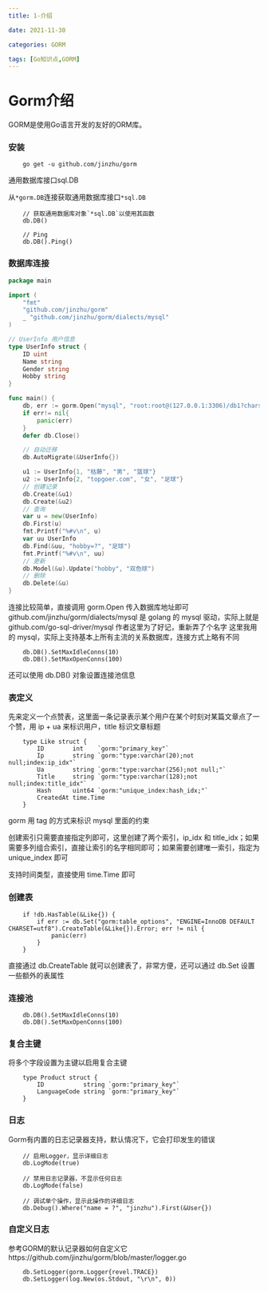 ```yaml
---
title: 1-介绍

date: 2021-11-30	

categories: GORM	

tags: [Go知识点,GORM]
---	
```


# Gorm介绍

GORM是使用Go语言开发的友好的ORM库。

### 安装

```
    go get -u github.com/jinzhu/gorm
```

通用数据库接口sql.DB

从`*gorm.DB`连接获取通用数据库接口`*sql.DB`

```
    // 获取通用数据库对象`*sql.DB`以使用其函数
    db.DB()

    // Ping
    db.DB().Ping()
```

### 数据库连接

```go
package main

import (
    "fmt"
    "github.com/jinzhu/gorm"
    _ "github.com/jinzhu/gorm/dialects/mysql"
)

// UserInfo 用户信息
type UserInfo struct {
    ID uint
    Name string
    Gender string
    Hobby string
}

func main() {
    db, err := gorm.Open("mysql", "root:root@(127.0.0.1:3306)/db1?charset=utf8mb4&parseTime=True&loc=Local")
    if err!= nil{
        panic(err)
    }
    defer db.Close()

    // 自动迁移
    db.AutoMigrate(&UserInfo{})

    u1 := UserInfo{1, "枯藤", "男", "篮球"}
    u2 := UserInfo{2, "topgoer.com", "女", "足球"}
    // 创建记录
    db.Create(&u1)
    db.Create(&u2)
    // 查询
    var u = new(UserInfo)
    db.First(u)
    fmt.Printf("%#v\n", u)
    var uu UserInfo
    db.Find(&uu, "hobby=?", "足球")
    fmt.Printf("%#v\n", uu)
    // 更新
    db.Model(&u).Update("hobby", "双色球")
    // 删除
    db.Delete(&u)
}
```

连接比较简单，直接调用 gorm.Open 传入数据库地址即可 github.com/jinzhu/gorm/dialects/mysql 是 golang 的 mysql 驱动，实际上就是 github.com/go-sql-driver/mysql 作者这里为了好记，重新弄了个名字 这里我用的 mysql，实际上支持基本上所有主流的关系数据库，连接方式上略有不同

```
    db.DB().SetMaxIdleConns(10)
    db.DB().SetMaxOpenConns(100)
```

还可以使用 db.DB() 对象设置连接池信息

### 表定义

先来定义一个点赞表，这里面一条记录表示某个用户在某个时刻对某篇文章点了一个赞，用 ip + ua 来标识用户，title 标识文章标题

```
    type Like struct {
        ID        int    `gorm:"primary_key"`
        Ip        string `gorm:"type:varchar(20);not null;index:ip_idx"`
        Ua        string `gorm:"type:varchar(256);not null;"`
        Title     string `gorm:"type:varchar(128);not null;index:title_idx"`
        Hash      uint64 `gorm:"unique_index:hash_idx;"`
        CreatedAt time.Time
    }
```

gorm 用 tag 的方式来标识 mysql 里面的约束

创建索引只需要直接指定列即可，这里创建了两个索引，ip_idx 和 title_idx；如果需要多列组合索引，直接让索引的名字相同即可；如果需要创建唯一索引，指定为 unique_index 即可

支持时间类型，直接使用 time.Time 即可

### 创建表

```
    if !db.HasTable(&Like{}) {
        if err := db.Set("gorm:table_options", "ENGINE=InnoDB DEFAULT CHARSET=utf8").CreateTable(&Like{}).Error; err != nil {
            panic(err)
        }
    }
```

直接通过 db.CreateTable 就可以创建表了，非常方便，还可以通过 db.Set 设置一些额外的表属性

### 连接池

```
    db.DB().SetMaxIdleConns(10)
    db.DB().SetMaxOpenConns(100)
```

### 复合主键

将多个字段设置为主键以启用复合主键

```
    type Product struct {
        ID           string `gorm:"primary_key"`
        LanguageCode string `gorm:"primary_key"`
    }
```

### 日志

Gorm有内置的日志记录器支持，默认情况下，它会打印发生的错误

```
    // 启用Logger，显示详细日志
    db.LogMode(true)

    // 禁用日志记录器，不显示任何日志
    db.LogMode(false)

    // 调试单个操作，显示此操作的详细日志
    db.Debug().Where("name = ?", "jinzhu").First(&User{})
```

### 自定义日志

参考GORM的默认记录器如何自定义它https://github.com/jinzhu/gorm/blob/master/logger.go

```
    db.SetLogger(gorm.Logger{revel.TRACE})
    db.SetLogger(log.New(os.Stdout, "\r\n", 0))
```

